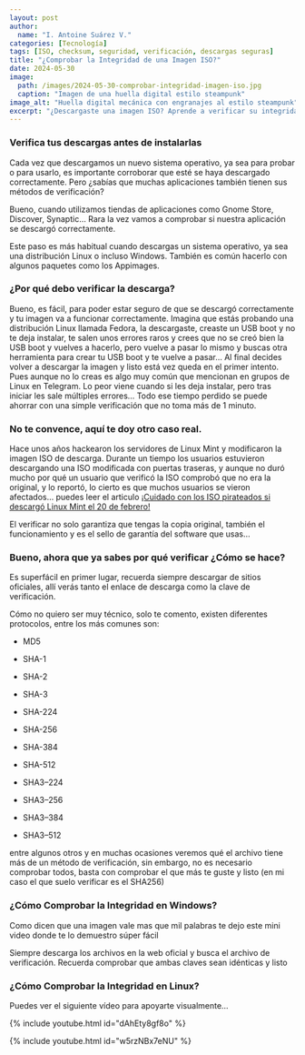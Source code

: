 ```yaml
---
layout: post
author:
  name: "I. Antoine Suárez V."
categories: [Tecnología]
tags: [ISO, checksum, seguridad, verificación, descargas seguras]
title: "¿Comprobar la Integridad de una Imagen ISO?"
date: 2024-05-30
image:
  path: /images/2024-05-30-comprobar-integridad-imagen-iso.jpg
  caption: "Imagen de una huella digital estilo steampunk"
image_alt: "Huella digital mecánica con engranajes al estilo steampunk"
excerpt: "¿Descargaste una imagen ISO? Aprende a verificar su integridad con métodos como SHA256 para evitar errores o riesgos de seguridad en tus instalaciones."
---
```



### Verifica tus descargas antes de instalarlas

Cada vez que descargamos un nuevo sistema operativo, ya sea para probar o para usarlo, es importante corroborar que esté se haya descargado correctamente. Pero ¿sabías que muchas aplicaciones también tienen sus métodos de verificación?

Bueno, cuando utilizamos tiendas de aplicaciones como Gnome Store, Discover, Synaptic… Rara la vez vamos a comprobar si nuestra aplicación se descargó correctamente.

Este paso es más habitual cuando descargas un sistema operativo, ya sea una distribución Linux o incluso Windows. También es común hacerlo con algunos paquetes como los Appimages.

### ¿Por qué debo verificar la descarga?

Bueno, es fácil, para poder estar seguro de que se descargó correctamente y tu imagen va a funcionar correctamente. Imagina que estás probando una distribución Linux llamada Fedora, la descargaste, creaste un USB boot y no te deja instalar, te salen unos errores raros y crees que no se creó bien la USB boot y vuelves a hacerlo, pero vuelve a pasar lo mismo y buscas otra herramienta para crear tu USB boot y te vuelve a pasar… Al final decides volver a descargar la imagen y listo está vez queda en el primer intento. Pues aunque no lo creas es algo muy común que mencionan en grupos de Linux en Telegram. Lo peor viene cuando si les deja instalar, pero tras iniciar les sale múltiples errores… Todo ese tiempo perdido se puede ahorrar con una simple verificación que no toma más de 1 minuto.

### No te convence, aquí te doy otro caso real.

Hace unos años hackearon los servidores de Linux Mint y modificaron la imagen ISO de descarga. Durante un tiempo los usuarios estuvieron descargando una ISO modificada con puertas traseras, y aunque no duró mucho por qué un usuario que verificó la ISO comprobó que no era la original, y lo reportó, lo cierto es que muchos usuarios se vieron afectados… puedes leer el articulo [¡Cuidado con los ISO pirateados si descargó Linux Mint el 20 de febrero!](https://blog.linuxmint.com/?p=2994)

El verificar no solo garantiza que tengas la copia original, también el funcionamiento y es el sello de garantía del software que usas…

### Bueno, ahora que ya sabes por qué verificar ¿Cómo se hace?

Es superfácil en primer lugar, recuerda siempre descargar de sitios oficiales, allí verás tanto el enlace de descarga como la clave de verificación.

Cómo no quiero ser muy técnico, solo te comento, existen diferentes protocolos, entre los más comunes son:

- MD5
    
- SHA-1
    
- SHA-2
    
- SHA-3
    
- SHA-224
    
- SHA-256
    
- SHA-384
    
- SHA-512
    
- SHA3–224
    
- SHA3–256
    
- SHA3–384
    
- SHA3–512
    

entre algunos otros y en muchas ocasiones veremos qué el archivo tiene más de un método de verificación, sin embargo, no es necesario comprobar todos, basta con comprobar el que más te guste y listo (en mi caso el que suelo verificar es el SHA256)

### ¿Cómo Comprobar la Integridad en Windows?

Como dicen que una imagen vale mas que mil palabras te dejo este mini video donde te lo demuestro súper fácil

Siempre descarga los archivos en la web oficial y busca el archivo de verificación. Recuerda comprobar que ambas claves sean idénticas y listo

### ¿Cómo Comprobar la Integridad en Linux?

Puedes ver el siguiente vídeo para apoyarte visualmente…

{% include youtube.html id="dAhEty8gf8o" %}

{% include youtube.html id="w5rzNBx7eNU" %}